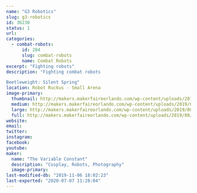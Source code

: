 ```yaml
---
name: "G3 Robotics"
slug: g3-robotics
id: 36230
status: 1
url: 
categories:
  - combat-robots:
      id: 284
      slug: combat-robots
      name: Combat Robots
excerpt: "Fighting robots"
description: "Fighting combat robots

Beetleweight: Silent Spring"
location: Robot Ruckus - Small Arena
image-primary:
  thumbnail: http://makers.makerfaireorlando.com/wp-content/uploads/2019/08/18278806_1325734650850145_5984536270649327593_o-150x150.jpg
  medium: http://makers.makerfaireorlando.com/wp-content/uploads/2019/08/18278806_1325734650850145_5984536270649327593_o-300x200.jpg
  large: http://makers.makerfaireorlando.com/wp-content/uploads/2019/08/18278806_1325734650850145_5984536270649327593_o-1024x684.jpg
  full: http://makers.makerfaireorlando.com/wp-content/uploads/2019/08/18278806_1325734650850145_5984536270649327593_o.jpg
website: 
email: 
twitter: 
instagram: 
facebook: 
youtube: 
maker:
  name: "The Variable Constant"
  description: "Cosplay, Robots, Photography"
  image-primary: 
last-modified-db: "2019-11-06 18:02:23"
last-exported: "2020-07-07 11:28:04"
---
```

